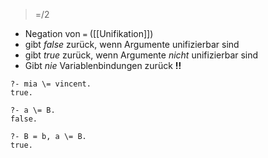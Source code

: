 > \=/2

- Negation von `=` ([[Unifikation]])
- gibt $false$ zurück, wenn Argumente unifizierbar sind
- gibt $true$ zurück, wenn Argumente _nicht_ unifizierbar sind
- Gibt _nie_ Variablenbindungen zurück **!!**

```
?- mia \= vincent.
true.

?- a \= B.
false.

?- B = b, a \= B.
true.
```
